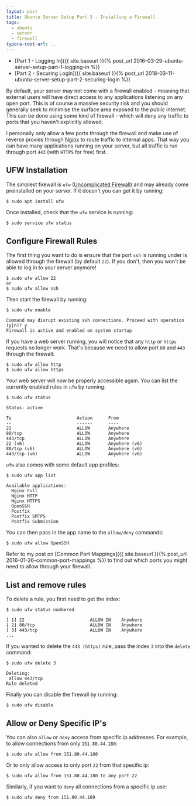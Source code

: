 ```yaml
---
layout: post
title: Ubuntu Server Setup Part 3 - Installing a Firewall
tags:
  - ubuntu
  - server
  - firewall
typora-root-url: ..
---
```


- [Part 1 - Logging In]({{ site.baseurl }}{% post_url 2016-03-29-ubuntu-server-setup-part-1-logging-in %})
- [Part 2 - Securing Login]({{ site.baseurl }}{% post_url 2018-03-11-ubuntu-server-setup-part-2-securing-login %})

By default, your server may not come with a firewall enabled - meaning that external users will have direct access to any applications listening on any open port. This is of course a massive security risk and you should generally seek to minimise the surface area exposed to the public internet. This can be done using some kind of firewall - which will deny any traffic to ports that you haven't explicitly allowed.

I personally only allow a few ports through the firewall and make use of reverse proxies through [Nginx](https://www.nginx.com/) to route traffic to internal apps. That way you can have many applications running on your server, but all traffic is run through port `443` (with `HTTPS` for free) first.

## UFW Installation

The simplest firewall is `ufw` ([Uncomplicated Firewall](https://help.ubuntu.com/community/UFW)) and may already come preinstalled on your server. If it doesn't you can get it by running:

```shell
$ sudo apt install ufw
```

Once installed, check that the `ufw` service is running:

```bash
$ sudo service ufw status
```

## Configure Firewall Rules

The first thing you want to do is ensure that the port `ssh` is running under is allowed through the firewall (by default `22`). If you don't, then you won't be able to log in to your server anymore!

```shell
$ sudo ufw allow 22
or
$ sudo ufw allow ssh 
```

Then start the firewall by running:

```shell
$ sudo ufw enable

Command may disrupt existing ssh connections. Proceed with operation (y|n)? y
Firewall is active and enabled on system startup
```

If you have a web server running, you will notice that any `http` or `https` requests no longer work. That's because we need to allow port `80` and `443` through the firewall:

```shell
$ sudo ufw allow http
$ sudo ufw allow https
```

Your web server will now be properly accessible again. You can list the currently enabled rules in `ufw` by running:

```shell
$ sudo ufw status

Status: active

To                         Action      From
--                         ------      ----
22                         ALLOW       Anywhere
80/tcp                     ALLOW       Anywhere
443/tcp                    ALLOW       Anywhere
22 (v6)                    ALLOW       Anywhere (v6)
80/tcp (v6)                ALLOW       Anywhere (v6)
443/tcp (v6)               ALLOW       Anywhere (v6)
```

`ufw` also comes with some default app profiles:

```shell
$ sudo ufw app list

Available applications:
  Nginx Full
  Nginx HTTP
  Nginx HTTPS
  OpenSSH
  Postfix
  Postfix SMTPS
  Postfix Submission
```

You can then pass in the app name to the `allow/deny` commands:

```shell
$ sudo ufw allow OpenSSH
```

Refer to my post on [Common Port Mappings]({{ site.baseurl }}{% post_url 2016-01-26-common-port-mappings %}) to find out which ports you might need to allow through your firewall.

## List and remove rules

To delete a rule, you first need to get the index:

```shell
$ sudo ufw status numbered

[ 1] 22                         ALLOW IN    Anywhere
[ 2] 80/tcp                     ALLOW IN    Anywhere
[ 3] 443/tcp                    ALLOW IN    Anywhere
...
```

If you wanted to delete the `443 (https)` rule, pass the index `3` into the `delete` command:

```shell
$ sudo ufw delete 3

Deleting:
 allow 443/tcp
Rule deleted
```

Finally you can disable the firewall by running:

```shell
$ sudo ufw disable
```

## Allow or Deny Specific IP's

You can also `allow` or `deny` access from specific ip addresses. For example, to allow connections from only `151.80.44.180`:

```shell
$ sudo ufw allow from 151.80.44.180
```

Or to only allow access to only port `22` from that specific ip:

```shell
$ sudo ufw allow from 151.80.44.180 to any port 22
```

Similarly, if you want to `deny` all connections from a specific ip use:

```shell
$ sudo ufw deny from 151.80.44.180
```
